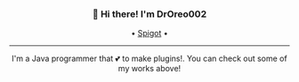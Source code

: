 <h3 align="center">👋 Hi there! I'm DrOreo002</h3>
<p align="center">
  • <a href="https://www.spigotmc.org/resources/authors/droreo002.416123/">Spigot</a> •
</p>

---
<div align="center">I'm a Java programmer that 💕 to make plugins!. You can check out some of my works above!</div>
